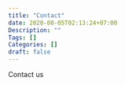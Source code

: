 ```yaml
---
title: "Contact"
date: 2020-08-05T02:13:24+07:00
Description: ""
Tags: []
Categories: []
draft: false
---
```


Contact us
